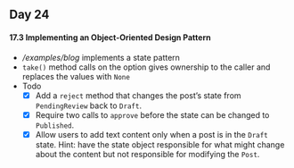 ## Day 24

#### 17.3 Implementing an Object-Oriented Design Pattern
- _/examples/blog_ implements a state pattern
- `take()` method calls on the option gives ownership to the caller and replaces the values with `None`
- Todo
	- [x]   Add a `reject` method that changes the post’s state from `PendingReview` back to `Draft`.
	- [x]   Require two calls to `approve` before the state can be changed to `Published`.
	- [x]   Allow users to add text content only when a post is in the `Draft` state. Hint: have the state object responsible for what might change about the content but not responsible for modifying the `Post`.